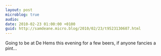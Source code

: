 ```yaml
---
layout: post
microblog: true
audio: 
date: 2010-02-23 01:00:00 +0100
guid: http://samdeane.micro.blog/2010/02/23/t9523130607.html
---
```

Going to be at De Hems this evening for a few beers, if anyone fancies a pint...

